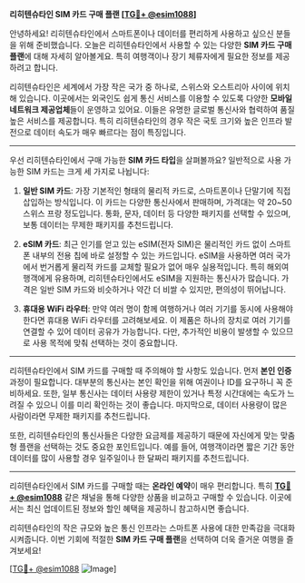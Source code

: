 **리히텐슈타인 SIM 카드 구매 플랜 [[TG💪+ @esim1088](https://t.me/s/esim1088)]**

안녕하세요! 리히텐슈타인에서 스마트폰이나 데이터를 편리하게 사용하고 싶으신 분들을 위해 준비했습니다. 오늘은 리히텐슈타인에서 사용할 수 있는 다양한 **SIM 카드 구매 플랜**에 대해 자세히 알아볼게요. 특히 여행객이나 장기 체류자에게 필요한 정보를 제공하려고 합니다.

리히텐슈타인은 세계에서 가장 작은 국가 중 하나로, 스위스와 오스트리아 사이에 위치해 있습니다. 이곳에서는 외국인도 쉽게 통신 서비스를 이용할 수 있도록 다양한 **모바일 네트워크 제공업체**들이 운영하고 있어요. 이들은 유명한 글로벌 통신사와 협력하여 품질 높은 서비스를 제공합니다. 특히 리히텐슈타인의 경우 작은 국토 크기와 높은 인프라 발전으로 데이터 속도가 매우 빠르다는 점이 특징입니다.

---

우선 리히텐슈타인에서 구매 가능한 **SIM 카드 타입**을 살펴볼까요? 일반적으로 사용 가능한 SIM 카드는 크게 세 가지로 나뉩니다:  

1. **일반 SIM 카드**: 가장 기본적인 형태의 물리적 카드로, 스마트폰이나 단말기에 직접 삽입하는 방식입니다. 이 카드는 다양한 통신사에서 판매하며, 가격대는 약 20~50 스위스 프랑 정도입니다. 통화, 문자, 데이터 등 다양한 패키지를 선택할 수 있으며, 보통 데이터는 무제한 패키지를 추천드립니다.

2. **eSIM 카드**: 최근 인기를 얻고 있는 eSIM(전자 SIM)은 물리적인 카드 없이 스마트폰 내부의 전용 칩에 바로 설정할 수 있는 카드입니다. eSIM을 사용하면 여러 국가에서 번거롭게 물리적 카드를 교체할 필요가 없어 매우 실용적입니다. 특히 해외여행객에게 유용하며, 리히텐슈타인에서도 eSIM을 지원하는 통신사가 많습니다. 가격은 일반 SIM 카드와 비슷하거나 약간 더 비쌀 수 있지만, 편의성이 뛰어납니다.

3. **휴대용 WiFi 라우터**: 만약 여러 명이 함께 여행하거나 여러 기기를 동시에 사용해야 한다면 휴대용 WiFi 라우터를 고려해보세요. 이 제품은 하나의 장치로 여러 기기를 연결할 수 있어 데이터 공유가 가능합니다. 다만, 추가적인 비용이 발생할 수 있으므로 사용 목적에 맞춰 선택하는 것이 중요합니다.

---

리히텐슈타인에서 SIM 카드를 구매할 때 주의해야 할 사항도 있습니다. 먼저 **본인 인증** 과정이 필요합니다. 대부분의 통신사는 본인 확인을 위해 여권이나 ID를 요구하니 꼭 준비하세요. 또한, 일부 통신사는 데이터 사용량 제한이 있거나 특정 시간대에는 속도가 느려질 수 있으니 이를 미리 확인하는 것이 좋습니다. 마지막으로, 데이터 사용량이 많은 사람이라면 무제한 패키지를 추천드립니다.

또한, 리히텐슈타인의 통신사들은 다양한 요금제를 제공하기 때문에 자신에게 맞는 맞춤형 플랜을 선택하는 것도 중요한 포인트입니다. 예를 들어, 여행객이라면 짧은 기간 동안 데이터를 많이 사용할 경우 일주일이나 한 달짜리 패키지를 추천드립니다.

---

리히텐슈타인에서 SIM 카드를 구매할 때는 **온라인 예약**이 매우 편리합니다. 특히 **[TG💪+ @esim1088](https://t.me/s/esim1088)** 같은 채널을 통해 다양한 상품을 비교하고 구매할 수 있습니다. 이곳에서는 최신 업데이트된 정보와 할인 혜택을 제공하니 참고하시면 좋습니다.

리히텐슈타인의 작은 규모와 높은 통신 인프라는 스마트폰 사용에 대한 만족감을 극대화시켜줍니다. 이번 기회에 적절한 **SIM 카드 구매 플랜**을 선택하여 더욱 즐거운 여행을 즐겨보세요!

[[TG💪+ @esim1088](https://t.me/s/esim1088) ![Image](https://i.postimg.cc/Y0z9fWf4/image.png)]